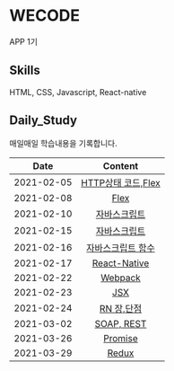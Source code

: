 # WECODE
APP 1기 

## Skills
HTML, CSS, Javascript, React-native

## Daily_Study 

매일매일 학습내용을 기록합니다.

   Date | Content 
  ---|:---:
   2021-02-05 | [HTTP상태 코드,Flex](https://github.com/jokerKwu/WECODE/blob/main/week1/%5Bstudy01%5D%20HTTP%EC%83%81%ED%83%9C%20%EC%BD%94%EB%93%9C%2C%20Flex.md)
   2021-02-08 | [ Flex ](https://github.com/jokerKwu/WECODE/blob/main/week1/%5Bstudy02%5D%20Flex.md)
   2021-02-10 | [ 자바스크립트 ](https://github.com/jokerKwu/WECODE/blob/main/week2/%5Bstudy03%5D%20%EC%9E%90%EB%B0%94%EC%8A%A4%ED%81%AC%EB%A6%BD%ED%8A%B8.md)
   2021-02-15 | [ 자바스크립트 ](https://github.com/jokerKwu/WECODE/blob/main/week3/%5Bstudy04%5D%20%EC%9E%90%EB%B0%94%EC%8A%A4%ED%81%AC%EB%A6%BD%ED%8A%B8.md)
   2021-02-16 | [ 자바스크립트 함수 ](https://github.com/jokerKwu/WECODE/blob/main/week3/%5Bstudy05%5D%20%EC%9E%90%EB%B0%94%EC%8A%A4%ED%81%AC%EB%A6%BD%ED%8A%B8%20%ED%95%A8%EC%88%98.md)
   2021-02-17 | [ React-Native ](https://github.com/jokerKwu/WECODE/blob/main/week3/%5Bstudy06%5D%20%EB%A6%AC%EC%95%A1%ED%8A%B8-%EB%84%A4%EC%9D%B4%ED%8B%B0%EB%B8%8C.md)
   2021-02-22 | [ Webpack ](https://github.com/jokerKwu/WECODE/blob/main/week4/%5Bstudy07%5D%20Webpack.md)
   2021-02-23 | [ JSX ](https://github.com/jokerKwu/WECODE/blob/main/week4/%5Bstudy08%5D%20JSX.md)
   2021-02-24 | [ RN 장,단점 ](https://github.com/jokerKwu/WECODE/blob/main/week4/%5Bstudy09%5D%20RN%20%EC%9E%A5%2C%EB%8B%A8%EC%A0%90.md)
   2021-03-02 | [ SOAP, REST ](https://github.com/jokerKwu/WECODE/blob/main/week4/%5Bstudy10%5D%20SOAP,%20REST.md)
   2021-03-26 | [ Promise ](https://github.com/jokerKwu/WECODE/blob/main/week5/Promise.md)
   2021-03-29 | [ Redux ](https://github.com/jokerKwu/WECODE/blob/main/week5/Redux.md)



